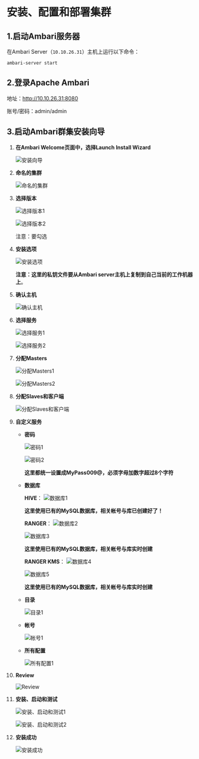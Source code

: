 安装、配置和部署集群
================================================================================
## 1.启动Ambari服务器
在Ambari Server（`10.10.26.31`）主机上运行以下命令：
```shell
ambari-server start
```

## 2.登录Apache Ambari
地址：http://10.10.26.31:8080 

账号/密码：admin/admin

## 3.启动Ambari群集安装向导
1. **在Ambari Welcome页面中，选择Launch Install Wizard**

    ![安装向导](img/1.png)

2. **命名的集群**

    ![命名的集群](img/2.png)

3. **选择版本**

    ![选择版本1](img/3.png)

    ![选择版本2](img/4.png)

    注意：要勾选

4. **安装选项**

    ![安装选项](img/5.png)

    **注意：这里的私钥文件要从Ambari server主机上复制到自己当前的工作机器上**。

5. **确认主机**

    ![确认主机](img/6.png)

6. **选择服务**

    ![选择服务1](img/7.png)

    ![选择服务2](img/8.png)

7. **分配Masters**

    ![分配Masters1](img/9.png)

    ![分配Masters2](img/10.png)

8. **分配Slaves和客户端**

    ![分配Slaves和客户端](img/11.png)

9. **自定义服务**

    + **密码**
        
        ![密码1](img/12.png)

        ![密码2](img/13.png)

        **这里都统一设置成MyPass009@，必须字母加数字超过8个字符**

    + **数据库**

        **HIVE**：
        ![数据库1](img/14.png)

        **这里使用已有的MySQL数据库，相关帐号与库已创建好了！**

        **RANGER**：
        ![数据库2](img/15.png)

        ![数据库3](img/16.png)

        **这里使用已有的MySQL数据库，相关帐号与库实时创建**

        **RANGER KMS**：
        ![数据库4](img/17.png)

        ![数据库5](img/18.png)

        **这里使用已有的MySQL数据库，相关帐号与库实时创建**

    + **目录**

        ![目录1](img/19.png)

    + **帐号**

        ![帐号1](img/20.png)

    + **所有配置**

        ![所有配置1](img/21.png)

10. **Review**

    ![Review](img/22.png)

11. **安装、启动和测试**

    ![安装、启动和测试1](img/23.png)

    ![安装、启动和测试2](img/24.png)

12. **安装成功**

    ![安装成功](25.png)




    


    


